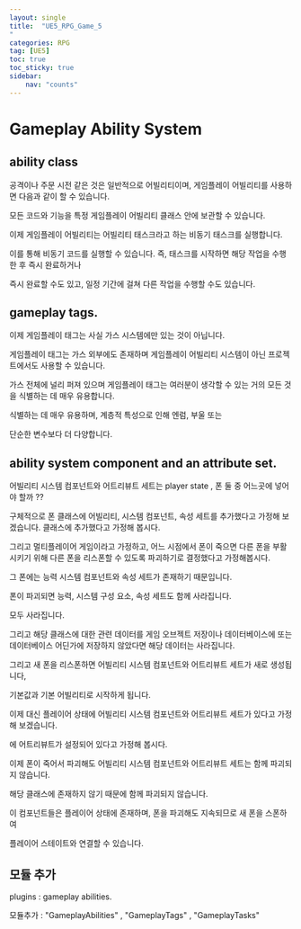 ```yaml
---
layout: single
title:  "UE5_RPG_Game_5
"
categories: RPG
tag: [UE5]
toc: true
toc_sticky: true
sidebar:
    nav: "counts"
---
```


# Gameplay Ability System
   
## ability class
공격이나 주문 시전 같은 것은 일반적으로 어빌리티이며, 게임플레이 어빌리티를 사용하면 다음과 같이 할 수 있습니다.   

모든 코드와 기능을 특정 게임플레이 어빌리티 클래스 안에 보관할 수 있습니다.   

이제 게임플레이 어빌리티는 어빌리티 태스크라고 하는 비동기 태스크를 실행합니다.   

이를 통해 비동기 코드를 실행할 수 있습니다. 즉, 태스크를 시작하면 해당 작업을 수행한 후 즉시 완료하거나

즉시 완료할 수도 있고, 일정 기간에 걸쳐 다른 작업을 수행할 수도 있습니다.   

## gameplay tags.

이제 게임플레이 태그는 사실 가스 시스템에만 있는 것이 아닙니다.   

게임플레이 태그는 가스 외부에도 존재하며 게임플레이 어빌리티 시스템이 아닌 프로젝트에서도 사용할 수 있습니다.   

가스 전체에 널리 퍼져 있으며 게임플레이 태그는 여러분이 생각할 수 있는 거의 모든 것을 식별하는 데 매우 유용합니다.   

식별하는 데 매우 유용하며, 계층적 특성으로 인해 엔럼, 부울 또는

단순한 변수보다 더 다양합니다.   

## ability system component and an attribute set.

어빌리티 시스템 컴포넌트와 어트리뷰트 세트는  player state , 폰 둘 중 어느곳에 넣어야 할까 ??

구체적으로 폰 클래스에 어빌리티, 시스템 컴포넌트, 속성 세트를 추가했다고 가정해 보겠습니다. 클래스에 추가했다고 가정해 봅시다.

그리고 멀티플레이어 게임이라고 가정하고, 어느 시점에서 폰이 죽으면 다른 폰을 부활시키기 위해 다른 폰을 리스폰할 수 있도록 파괴하기로 결정했다고 가정해봅시다.

그 폰에는 능력 시스템 컴포넌트와 속성 세트가 존재하기 때문입니다.

폰이 파괴되면 능력, 시스템 구성 요소, 속성 세트도 함께 사라집니다.

모두 사라집니다.

그리고 해당 클래스에 대한 관련 데이터를 게임 오브젝트 저장이나 데이터베이스에 또는 데이터베이스 어딘가에 저장하지 않았다면 해당 데이터는 사라집니다.

그리고 새 폰을 리스폰하면 어빌리티 시스템 컴포넌트와 어트리뷰트 세트가 새로 생성됩니다,

기본값과 기본 어빌리티로 시작하게 됩니다.

이제 대신 플레이어 상태에 어빌리티 시스템 컴포넌트와 어트리뷰트 세트가 있다고 가정해 보겠습니다.

에 어트리뷰트가 설정되어 있다고 가정해 봅시다.

이제 폰이 죽어서 파괴해도 어빌리티 시스템 컴포넌트와 어트리뷰트 세트는 함께 파괴되지 않습니다.

해당 클래스에 존재하지 않기 때문에 함께 파괴되지 않습니다.

이 컴포넌트들은 플레이어 상태에 존재하며, 폰을 파괴해도 지속되므로 새 폰을 스폰하여

플레이어 스테이트와 연결할 수 있습니다.


## 모듈 추가 

plugins : gameplay abilities.   
   
모듈추가 : "GameplayAbilities" , "GameplayTags" , "GameplayTasks"   
 